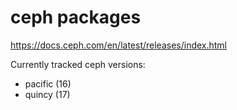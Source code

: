 # ceph packages

https://docs.ceph.com/en/latest/releases/index.html

Currently tracked ceph versions:

* pacific (16)
* quincy (17)
